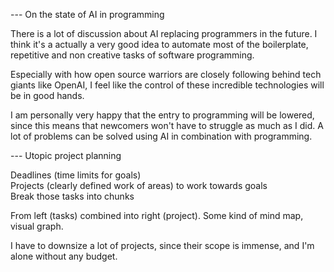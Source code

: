 --- On the state of AI in programming  
  
There is a lot of discussion about AI replacing programmers in the future. I think it's a actually a very good idea to automate most of the boilerplate, repetitive and non creative tasks of software programming.  
  
Especially with how open source warriors are closely following behind tech giants like OpenAI, I feel like the control of these incredible technologies will be in good hands.  
  
I am personally very happy that the entry to programming will be lowered, since this means that newcomers won't have to struggle as much as I did. A lot of problems can be solved using AI in combination with programming.  
  
--- Utopic project planning  
  
Deadlines (time limits for goals)  
Projects (clearly defined work of areas) to work towards goals  
Break those tasks into chunks  
  
From left (tasks) combined into right (project). Some kind of mind map, visual graph.  
  
I have to downsize a lot of projects, since their scope is immense, and I'm alone without any budget.